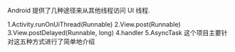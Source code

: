 
Android 提供了几种途径来从其他线程访问 UI 线程.

1.Activity.runOnUiThread(Runnable)
2.View.post(Runnable)
3.View.postDelayed(Runnable, long)
4.handler
5.AsyncTask
这个项目主要针对这五种方式进行了简单地介绍


